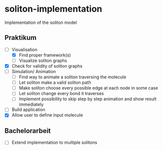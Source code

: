 # soliton-implementation
Implementation of the soliton model 

## Praktikum
- [ ] Visualisation
  - [x] Find proper framework(s)
  - [ ] Visualize soliton graphs
- [x] Check for validity of soliton graphs
- [ ] Simulation/ Animation
  - [ ]  Find way to animate a soliton traversing the molecule
  - [ ]  Let soliton make a valid soliton path
    - [ ]  Make soliton choose every possible edge at each node in some case
    - [ ]  Let soliton change every bond it traverses
  - [ ]  Implement possibility to skip step by step animation and show result immediately
- [ ] Build application 
- [x] Allow user to define input molecule 

## Bachelorarbeit
- [ ] Extend implementation to multiple solitons 
